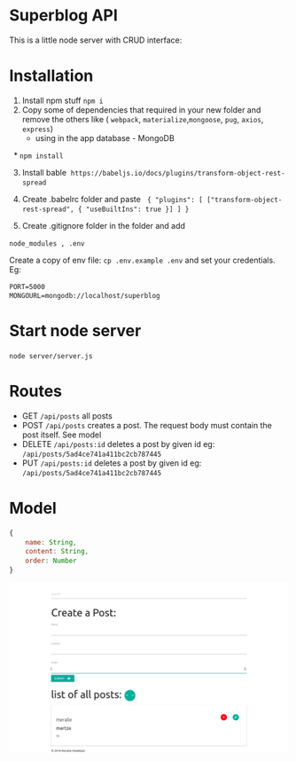 # Superblog API


This is a little node server with CRUD interface:


# Installation
1. Install npm stuff `npm i`
2. Copy some of dependencies that required in your new folder and remove the others like 
    ( `webpack`, `materialize`,`mongoose`, `pug`, `axios`, `express`)
    - using in the app database - MongoDB
  
     *  ```npm install```
   
  3.  Install  bable
  ``` https://babeljs.io/docs/plugins/transform-object-rest-spread ```
  
   4. Create .babelrc folder and paste 
  
    ```{
    "plugins": [
      ["transform-object-rest-spread", { "useBuiltIns": true }]
    ] }```
      
   5. Create .gitignore folder in the folder and add
   
   ``` node_modules , .env ```


Create a copy of env file: `cp .env.example .env`  and set your credentials. Eg:
```
PORT=5000
MONGOURL=mongodb://localhost/superblog
```
# Start node server

`node server/server.js`

# Routes
- GET `/api/posts` all posts
- POST `/api/posts` creates a post. The request body must contain the post itself. See model
- DELETE `/api/posts:id` deletes a post by given id eg: `/api/posts/5ad4ce741a411bc2cb787445`
- PUT `/api/posts:id` deletes a post by given id
  eg: `/api/posts/5ad4ce741a411bc2cb787445`

# Model
```javascript
{
    name: String,
    content: String,
    order: Number
}
```
![screenshot](./image/Superblog.png)
